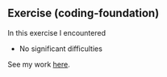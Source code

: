 ## Exercise (coding-foundation)

In this exercise I encountered
- No significant difficulties

See my work [here](https://tomzhu1024.github.io/cdv-student/coding-exercises/coding-foundation/website/).
